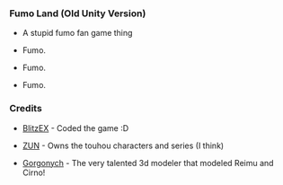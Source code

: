 ### Fumo Land (Old Unity Version)

* A stupid fumo fan game thing

* Fumo.

* Fumo.

* Fumo.

### Credits

* [BlitzEX](https://twitter.com/blitzexlmao) - Coded the game :D

* [ZUN](https://twitter.com/korindo) - Owns the touhou characters and series (I think)

* [Gorgonych](https://sketchfab.com/Gorgonych) - The very talented 3d modeler that modeled Reimu and Cirno!
